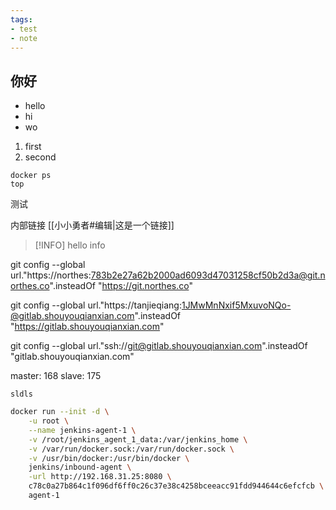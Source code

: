 ```yaml
---
tags:
- test
- note
---
```

## 你好
- hello
- hi
- wo

1. first
2. second

```shell
docker ps
top
```

测试

内部链接 [[小小勇者#编辑|这是一个链接]]

> [!INFO]
> hello info


git config --global url."https://northes:783b2e27a62b2000ad6093d47031258cf50b2d3a@git.northes.co".insteadOf "https://git.northes.co"

git config --global url."https://tanjieqiang:1JMwMnNxif5MxuvoNQo-@gitlab.shouyouqianxian.com".insteadOf "https://gitlab.shouyouqianxian.com"


git config --global url."ssh://git@gitlab.shouyouqianxian.com".insteadOf "gitlab.shouyouqianxian.com"


master: 168
slave: 175

```ad-info
sldls
```


```bash
docker run --init -d \
	-u root \
	--name jenkins-agent-1 \
	-v /root/jenkins_agent_1_data:/var/jenkins_home \
	-v /var/run/docker.sock:/var/run/docker.sock \
	-v /usr/bin/docker:/usr/bin/docker \
	jenkins/inbound-agent \
	-url http://192.168.31.25:8080 \
	c78c0a27b864c1f096df6ff0c26c37e38c4258bceeacc91fdd944644c6efcfcb \
	agent-1
```